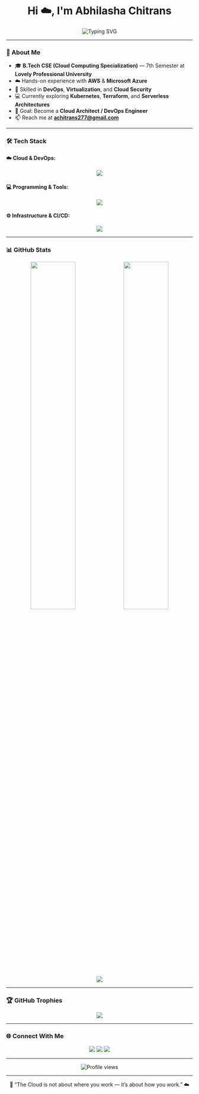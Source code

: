 <h1 align="center">Hi ☁️, I'm Abhilasha Chitrans</h1>

<p align="center">
  <img src="https://readme-typing-svg.herokuapp.com?font=Fira+Code&pause=1000&color=00C2FF&center=true&vCenter=true&width=600&lines=Cloud+Computing+Specialist+☁️;DevOps+Engineer+🚀;AWS+%26+Azure+Explorer+⚙️;Building+Scalable+Cloud+Solutions+🌐;" alt="Typing SVG" />
</p>

---

### 🌟 About Me

- 🎓 **B.Tech CSE (Cloud Computing Specialization)** — 7th Semester at **Lovely Professional University**  
- ☁️ Hands-on experience with **AWS** & **Microsoft Azure**  
- 🧠 Skilled in **DevOps**, **Virtualization**, and **Cloud Security**  
- 💻 Currently exploring **Kubernetes**, **Terraform**, and **Serverless Architectures**  
- 🎯 Goal: Become a **Cloud Architect / DevOps Engineer**  
- 📫 Reach me at **achitrans277@gmail.com**

---

### 🛠️ Tech Stack

#### ☁️ Cloud & DevOps:
<p align="center">
  <img src="https://skillicons.dev/icons?i=aws,azure,docker,kubernetes,terraform,prometheus,grafana" />
</p>

#### 💻 Programming & Tools:
<p align="center">
  <img src="https://skillicons.dev/icons?i=python,cpp,linux,git,github,vscode,bash" />
</p>

#### ⚙️ Infrastructure & CI/CD:
<p align="center">
  <img src="https://skillicons.dev/icons?i=jenkins,githubactions,cloudflare" />
</p>

---

### 📊 GitHub Stats

<p align="center">
  <img width="49%" src="https://github-readme-stats.vercel.app/api?username=achitrans&show_icons=true&theme=tokyonight" />
  <img width="49%" src="https://github-readme-streak-stats.herokuapp.com/?user=achitrans&theme=tokyonight" />
</p>

<p align="center">
  <img src="https://github-readme-activity-graph.vercel.app/graph?username=achitrans&theme=react-dark&hide_border=true&area=true" />
</p>

---

### 🏆 GitHub Trophies

<p align="center">
  <img src="https://github-profile-trophy.vercel.app/?username=achitrans&theme=darkhub&no-frame=true&row=1&column=6" />
</p>

---

### 🌐 Connect With Me

<p align="center">
  <a href="https://linkedin.com/in/abhilasha-chitrans-54910924b" target="_blank"><img src="https://skillicons.dev/icons?i=linkedin" /></a>
  <a href="https://github.com/achitrans" target="_blank"><img src="https://skillicons.dev/icons?i=github" /></a>
  <a href="mailto:abhilasha.chitrans@email.com" target="_blank"><img src="https://skillicons.dev/icons?i=gmail" /></a>
</p>

---

<p align="center">
  <img src="https://komarev.com/ghpvc/?username=achitrans&label=Profile%20Views&color=0e75b6&style=flat" alt="Profile views" />
</p>

---

<p align="center">💬 “The Cloud is not about where you work — it’s about how you work.” ☁️</p>
